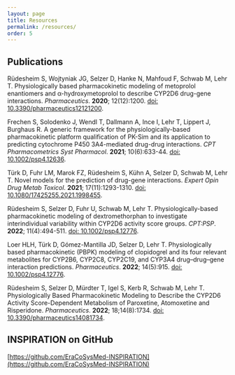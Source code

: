 ```yaml
---
layout: page
title: Resources
permalink: /resources/
order: 5
---
```


## Publications
Rüdesheim S, Wojtyniak JG, Selzer D, Hanke N, Mahfoud F, Schwab M, Lehr T. Physiologically based pharmacokinetic modeling of metoprolol enantiomers and α-hydroxymetoprolol to describe CYP2D6 drug-gene interactions. *Pharmaceutics*. **2020**; 12(12):1200. [doi: 10.3390/pharmaceutics12121200](https://doi.org/10.3390/pharmaceutics12121200). 

Frechen S, Solodenko J, Wendl T, Dallmann A, Ince I, Lehr T, Lippert J, Burghaus R. A generic framework for the physiologically-based pharmacokinetic platform qualification of PK-Sim and its application to predicting cytochrome P450 3A4-mediated drug-drug interactions. *CPT Pharmacometrics Syst Pharmacol*. **2021**; 10(6):633-44. [doi: 10.1002/psp4.12636](https://doi.org/10.1002/psp4.12636). 

Türk D, Fuhr LM, Marok FZ, Rüdesheim S, Kühn A, Selzer D, Schwab M, Lehr T. Novel models for the prediction of drug-gene interactions. *Expert Opin Drug Metab Toxicol*. **2021**; 17(11):1293-1310. [doi: 10.1080/17425255.2021.1998455](https://doi.org/10.1080/17425255.2021.1998455). 

Rüdesheim S, Selzer D, Fuhr U, Schwab M, Lehr T. Physiologically-based pharmacokinetic modeling of dextromethorphan to investigate interindividual variability within CYP2D6 activity score groups. *CPT:PSP*. **2022**; 11(4):494-511. [doi: 10.1002/psp4.12776](https://doi.org/10.1002/psp4.12776).

Loer HLH, Türk D, Gómez-Mantilla JD, Selzer D, Lehr T. Physiologically based pharmacokinetic (PBPK) modeling of clopidogrel and its four relevant metabolites for CYP2B6, CYP2C8, CYP2C19, and CYP3A4 drug–drug–gene interaction predictions. *Pharmaceutics*. **2022**; 14(5):915. [doi: 10.1002/psp4.12776](https://doi.org/10.1002/psp4.12776).

Rüdesheim S, Selzer D, Mürdter T, Igel S, Kerb R, Schwab M, Lehr T. Physiologically Based Pharmacokinetic Modeling to Describe the CYP2D6 Activity Score-Dependent Metabolism of Paroxetine, Atomoxetine and Risperidone. *Pharmaceutics*. **2022**; 18;14(8):1734. [doi: 10.3390/pharmaceutics14081734](https://doi.org/10.3390/pharmaceutics14081734). 

## INSPIRATION on GitHub
[https://github.com/EraCoSysMed-INSPIRATION](https://github.com/EraCoSysMed-INSPIRATION)